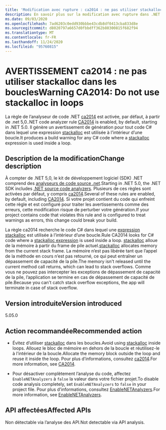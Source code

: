 ```yaml
---
title: 'Modification avec rupture : ca2014 : ne pas utiliser stackalloc dans les boucles'
description: En savoir plus sur la modification avec rupture dans .NET 5,0 provoquée par l’activation de la règle d’analyse du code ca2014.
ms.date: 09/03/2020
ms.openlocfilehash: 7ad6203c0edd930bbbe43cdb8df0413cba833d8e
ms.sourcegitcommit: d8020797a6657d0fbbdff362b80300815f682f94
ms.translationtype: MT
ms.contentlocale: fr-FR
ms.lasthandoff: 11/24/2020
ms.locfileid: "95760815"
---
```

# <a name="warning-ca2014-do-not-use-stackalloc-in-loops"></a><span data-ttu-id="5046f-103">AVERTISSEMENT ca2014 : ne pas utiliser stackalloc dans les boucles</span><span class="sxs-lookup"><span data-stu-id="5046f-103">Warning CA2014: Do not use stackalloc in loops</span></span>

<span data-ttu-id="5046f-104">La règle de l’analyseur de code .NET [ca2014](/visualstudio/code-quality/ca2014) est activée, par défaut, à partir de .net 5,0.</span><span class="sxs-lookup"><span data-stu-id="5046f-104">.NET code analyzer rule [CA2014](/visualstudio/code-quality/ca2014) is enabled, by default, starting in .NET 5.0.</span></span> <span data-ttu-id="5046f-105">Il génère un avertissement de génération pour tout code C# dans lequel une expression [stackalloc](../../../../csharp/language-reference/operators/stackalloc.md) est utilisée à l’intérieur d’une boucle.</span><span class="sxs-lookup"><span data-stu-id="5046f-105">It produces a build warning for any C# code where a [stackalloc](../../../../csharp/language-reference/operators/stackalloc.md) expression is used inside a loop.</span></span>

## <a name="change-description"></a><span data-ttu-id="5046f-106">Description de la modification</span><span class="sxs-lookup"><span data-stu-id="5046f-106">Change description</span></span>

<span data-ttu-id="5046f-107">À compter de .NET 5,0, le kit de développement logiciel (SDK) .NET comprend des [analyseurs de code source .net](../../../../fundamentals/code-analysis/overview.md).</span><span class="sxs-lookup"><span data-stu-id="5046f-107">Starting in .NET 5.0, the .NET SDK includes [.NET source code analyzers](../../../../fundamentals/code-analysis/overview.md).</span></span> <span data-ttu-id="5046f-108">Plusieurs de ces règles sont activées par défaut, y compris [ca2014](/visualstudio/code-quality/ca2014).</span><span class="sxs-lookup"><span data-stu-id="5046f-108">Several of these rules are enabled, by default, including [CA2014](/visualstudio/code-quality/ca2014).</span></span> <span data-ttu-id="5046f-109">Si votre projet contient du code qui enfreint cette règle et est configuré pour traiter les avertissements comme des erreurs, cette modification risque de perturber votre génération.</span><span class="sxs-lookup"><span data-stu-id="5046f-109">If your project contains code that violates this rule and is configured to treat warnings as errors, this change could break your build.</span></span>

<span data-ttu-id="5046f-110">La règle ca2014 recherche le code C# dans lequel une [expression stackalloc](../../../../csharp/language-reference/operators/stackalloc.md) est utilisée à l’intérieur d’une boucle.</span><span class="sxs-lookup"><span data-stu-id="5046f-110">Rule CA2014 looks for C# code where a [stackalloc expression](../../../../csharp/language-reference/operators/stackalloc.md) is used inside a loop.</span></span> <span data-ttu-id="5046f-111">[stackalloc](../../../../csharp/language-reference/operators/stackalloc.md) alloue de la mémoire à partir du frame de pile actuel.</span><span class="sxs-lookup"><span data-stu-id="5046f-111">[stackalloc](../../../../csharp/language-reference/operators/stackalloc.md) allocates memory from the current stack frame.</span></span> <span data-ttu-id="5046f-112">La mémoire n’est pas libérée tant que l’appel de la méthode en cours n’est pas retourné, ce qui peut entraîner un dépassement de capacité de la pile.</span><span class="sxs-lookup"><span data-stu-id="5046f-112">The memory isn't released until the current method call returns, which can lead to stack overflows.</span></span> <span data-ttu-id="5046f-113">Comme vous ne pouvez pas intercepter les exceptions de dépassement de capacité de la pile, l’application se termine en cas de dépassement de capacité de pile.</span><span class="sxs-lookup"><span data-stu-id="5046f-113">Because you can't catch stack overflow exceptions, the app will terminate in case of stack overflow.</span></span>

## <a name="version-introduced"></a><span data-ttu-id="5046f-114">Version introduite</span><span class="sxs-lookup"><span data-stu-id="5046f-114">Version introduced</span></span>

<span data-ttu-id="5046f-115">5.0</span><span class="sxs-lookup"><span data-stu-id="5046f-115">5.0</span></span>

## <a name="recommended-action"></a><span data-ttu-id="5046f-116">Action recommandée</span><span class="sxs-lookup"><span data-stu-id="5046f-116">Recommended action</span></span>

- <span data-ttu-id="5046f-117">Évitez d’utiliser [stackalloc](../../../../csharp/language-reference/operators/stackalloc.md) dans les boucles.</span><span class="sxs-lookup"><span data-stu-id="5046f-117">Avoid using [stackalloc](../../../../csharp/language-reference/operators/stackalloc.md) inside loops.</span></span> <span data-ttu-id="5046f-118">Allouez le bloc de mémoire en dehors de la boucle et réutilisez-le à l’intérieur de la boucle.</span><span class="sxs-lookup"><span data-stu-id="5046f-118">Allocate the memory block outside the loop and reuse it inside the loop.</span></span> <span data-ttu-id="5046f-119">Pour plus d’informations, consultez [ca2014](/visualstudio/code-quality/ca2014).</span><span class="sxs-lookup"><span data-stu-id="5046f-119">For more information, see [CA2014](/visualstudio/code-quality/ca2014).</span></span>

- <span data-ttu-id="5046f-120">Pour désactiver complètement l’analyse du code, affectez `EnableNETAnalyzers` à `false` la valeur dans votre fichier projet.</span><span class="sxs-lookup"><span data-stu-id="5046f-120">To disable code analysis completely, set `EnableNETAnalyzers` to `false` in your project file.</span></span> <span data-ttu-id="5046f-121">Pour plus d’informations, consultez [EnableNETAnalyzers](../../../project-sdk/msbuild-props.md#enablenetanalyzers).</span><span class="sxs-lookup"><span data-stu-id="5046f-121">For more information, see [EnableNETAnalyzers](../../../project-sdk/msbuild-props.md#enablenetanalyzers).</span></span>

## <a name="affected-apis"></a><span data-ttu-id="5046f-122">API affectées</span><span class="sxs-lookup"><span data-stu-id="5046f-122">Affected APIs</span></span>

<span data-ttu-id="5046f-123">Non détectable via l’analyse des API.</span><span class="sxs-lookup"><span data-stu-id="5046f-123">Not detectable via API analysis.</span></span>

<!--

### Affected APIs

Not detectable via API analysis.

### Category

Code analysis

-->
